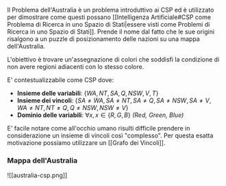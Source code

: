 Il Problema dell'Australia è un problema introduttivo ai CSP ed è utilizzato per dimostrare come questi possano [[Intelligenza Artificiale#CSP come Problema di Ricerca in uno Spazio di Stati|essere visti come Problemi di Ricerca in uno Spazio di Stati]].
Prende il nome dal fatto che le sue origini risalgono a un puzzle di posizionamento delle nazioni su una mappa dell'Australia.

L'obiettivo è trovare un'assegnazione di colori che soddisfi la condizione di non avere regioni adiacenti con lo stesso colore.

E' contestualizzabile come CSP dove:
- **Insieme delle variabili**: $\{WA, NT, SA, Q, NSW, V, T\}$
- **Insieme dei vincoli**: $\{SA\neq WA, SA\neq NT, SA\neq Q, SA\neq NSW, SA\neq V, WA\neq NT, NT\neq Q, Q\neq NSW, NSW\neq V\}$
- **Dominio delle variabili**: $\forall x, x\in\{R,G,B\}$ *(Red, Green, Blue)*

E' facile notare come all'occhio umano risulti difficile prendere in considerazione un insieme di vincoli così "complesso".
Per questa esatta motivazione possiamo utilizzare un [[Grafo dei Vincoli]].

### Mappa dell'Australia
![[australia-csp.png]]